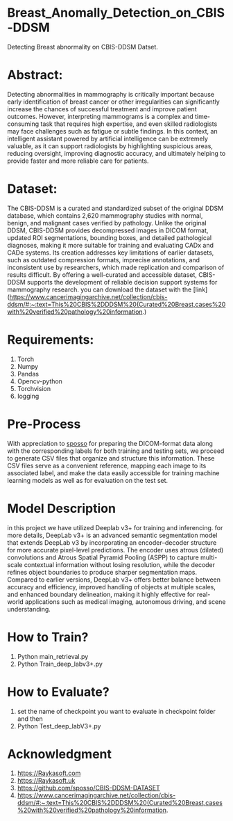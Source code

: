 # Breast_Anomally_Detection_on_CBIS-DDSM
Detecting Breast abnormality on CBIS-DDSM Datset.


# Abstract:

Detecting abnormalities in mammography is critically important because early identification of breast cancer or other irregularities can significantly increase the chances of successful treatment and improve patient outcomes. However, interpreting mammograms is a complex and time-consuming task that requires high expertise, and even skilled radiologists may face challenges such as fatigue or subtle findings. In this context, an intelligent assistant powered by artificial intelligence can be extremely valuable, as it can support radiologists by highlighting suspicious areas, reducing oversight, improving diagnostic accuracy, and ultimately helping to provide faster and more reliable care for patients.

# Dataset:

The CBIS-DDSM is a curated and standardized subset of the original DDSM database, which contains 2,620 mammography studies with normal, benign, and malignant cases verified by pathology. Unlike the original DDSM, CBIS-DDSM provides decompressed images in DICOM format, updated ROI segmentations, bounding boxes, and detailed pathological diagnoses, making it more suitable for training and evaluating CADx and CADe systems. Its creation addresses key limitations of earlier datasets, such as outdated compression formats, imprecise annotations, and inconsistent use by researchers, which made replication and comparison of results difficult. By offering a well-curated and accessible dataset, CBIS-DDSM supports the development of reliable decision support systems for mammography research. you can download the dataset with the [link](https://www.cancerimagingarchive.net/collection/cbis-ddsm/#:~:text=This%20CBIS%2DDDSM%20(Curated%20Breast,cases%20with%20verified%20pathology%20information.) 

# Requirements:
1) Torch
2) Numpy
3) Pandas
4) Opencv-python
5) Torchvision
6) logging


# Pre-Process

With appreciation to [sposso](https://github.com/sposso/CBIS-DDSM-DATASET) for preparing the DICOM-format data along with the corresponding labels for both training and testing sets, we proceed to generate CSV files that organize and structure this information. These CSV files serve as a convenient reference, mapping each image to its associated label, and make the data easily accessible for training machine learning models as well as for evaluation on the test set.

# Model Description

in this project we have utilized Deeplab v3+ for training and inferencing. for more details, DeepLab v3+ is an advanced semantic segmentation model that extends DeepLab v3 by incorporating an encoder–decoder structure for more accurate pixel-level predictions. The encoder uses atrous (dilated) convolutions and Atrous Spatial Pyramid Pooling (ASPP) to capture multi-scale contextual information without losing resolution, while the decoder refines object boundaries to produce sharper segmentation maps. Compared to earlier versions, DeepLab v3+ offers better balance between accuracy and efficiency, improved handling of objects at multiple scales, and enhanced boundary delineation, making it highly effective for real-world applications such as medical imaging, autonomous driving, and scene understanding.

# How to Train?
1) Python main_retrieval.py
2) Python Train_deep_labv3+.py

# How to Evaluate?

1) set the name of checkpoint you want to evaluate in checkpoint folder and then
2) Python Test_deep_labV3+.py


# Acknowledgment
1) https://Raykasoft.com
2) https://Raykasoft.uk
3) https://github.com/sposso/CBIS-DDSM-DATASET
4) https://www.cancerimagingarchive.net/collection/cbis-ddsm/#:~:text=This%20CBIS%2DDDSM%20(Curated%20Breast,cases%20with%20verified%20pathology%20information.







